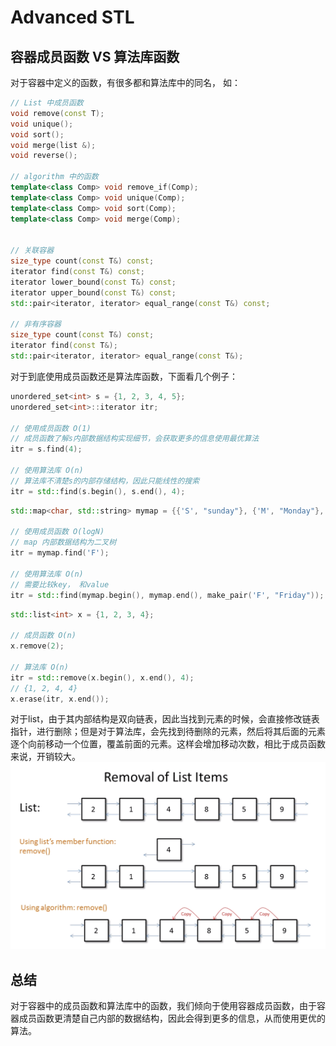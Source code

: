 # Advanced STL

## 容器成员函数 VS 算法库函数

对于容器中定义的函数，有很多都和算法库中的同名， 如：

```cpp
// List 中成员函数
void remove(const T);  
void unique();
void sort();
void merge(list &);
void reverse();

// algorithm 中的函数
template<class Comp> void remove_if(Comp);
template<class Comp> void unique(Comp);
template<class Comp> void sort(Comp);
template<class Comp> void merge(Comp);


// 关联容器
size_type count(const T&) const;
iterator find(const T&) const;
iterator lower_bound(const T&) const;
iterator upper_bound(const T&) const;
std::pair<iterator, iterator> equal_range(const T&) const;

// 非有序容器
size_type count(const T&) const;
iterator find(const T&);
std::pair<iterator, iterator> equal_range(const T&);
```
对于到底使用成员函数还是算法库函数，下面看几个例子：

```cpp
unordered_set<int> s = {1, 2, 3, 4, 5};
unordered_set<int>::iterator itr;

// 使用成员函数 O(1)
// 成员函数了解s内部数据结构实现细节，会获取更多的信息使用最优算法
itr = s.find(4);

// 使用算法库 O(n)
// 算法库不清楚s的内部存储结构，因此只能线性的搜索
itr = std::find(s.begin(), s.end(), 4);
```

```cpp
std::map<char, std::string> mymap = {{'S', "sunday"}, {'M', "Monday"}, {"W", "Wendesday"}, ...};

// 使用成员函数 O(logN)
// map 内部数据结构为二叉树
itr = mymap.find('F');

// 使用算法库 O(n)
// 需要比较key， 和value
itr = std::find(mymap.begin(), mymap.end(), make_pair('F', "Friday"));
```

```cpp
std::list<int> x = {1, 2, 3, 4};

// 成员函数 O(n)
x.remove(2);

// 算法库 O(n)
itr = std::remove(x.begin(), x.end(), 4);
// {1, 2, 4, 4}
x.erase(itr, x.end());
```

对于list，由于其内部结构是双向链表，因此当找到元素的时候，会直接修改链表指针，进行删除；但是对于算法库，会先找到待删除的元素，然后将其后面的元素逐个向前移动一个位置，覆盖前面的元素。这样会增加移动次数，相比于成员函数来说，开销较大。
![avatar](./list_remove.png)


## 总结
对于容器中的成员函数和算法库中的函数，我们倾向于使用容器成员函数，由于容器成员函数更清楚自己内部的数据结构，因此会得到更多的信息，从而使用更优的算法。

<!-- ## Tricky Reverse Iterator

## Equivalence VS Equality

## Removing Elements I

## Removing Elements II

## Vectors VS Deque I

## Vectors VS Deque II

## Object Slicing -->
